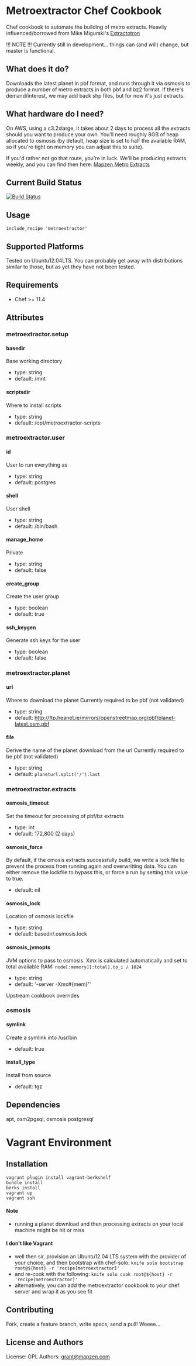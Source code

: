 Metroextractor Chef Cookbook
===================

Chef cookbook to automate the building of metro extracts.
Heavily influenced/borrowed from Mike Migurski's [Extractotron](https://github.com/migurski/Extractotron/)

!!! NOTE !!! Currently still in development... things can (and will) change, but master is functional.

What does it do?
----------------
Downloads the latest planet in pbf format, and runs through it via osmosis to produce a number of metro
extracts in both pbf and bz2 format. If there's demand/interest, we may add back shp files, but for now
it's just extracts.

What hardware do I need?
------------------------
On AWS, using a c3.2xlarge, it takes about 2 days to process all the extracts should you want to produce
your own. You'll need roughly 8GB of heap allocated to osmosis (by default, heap size is set to half
the available RAM, so if you're tight on memory you can adjust this to suite).

If you'd rather not go that route, you're in luck. We'll be producing extracts weekly, and you can find
then here: [Mapzen Metro Extracts](http://metro-extracts.mapzen.com)

Current Build Status
--------------------
[![Build Status](https://secure.travis-ci.org/mapzen/chef-metroextractor.png)](http://travis-ci.org/mapzen/chef-metroextractor)

Usage
-----
    include_recipe 'metroextractor'

Supported Platforms
-------------------
Tested on Ubuntu12.04LTS. You can probably get away with distributions similar to those, but as yet
they have not been tested.

Requirements
------------
* Chef >= 11.4

Attributes
----------
### metroextractor.setup

#### basedir
Base working directory
* type: string
* default: /mnt

#### scriptsdir
Where to install scripts
* type: string
* default: /opt/metroextractor-scripts

### metroextractor.user

#### id
User to run everything as
* type: string
* default: postgres

#### shell
User shell
* type: string
* default: /bin/bash

#### manage_home
Private
* type: string
* default: false

#### create_group
Create the user group
* type: boolean
* default: true

#### ssh_keygen
Generate ssh keys for the user
* type: boolean
* default: false

### metroextractor.planet

#### url
Where to download the planet
Currently required to be pbf (not validated)
* type: string
* default: http://ftp.heanet.ie/mirrors/openstreetmap.org/pbf/planet-latest.osm.pbf

#### file
Derive the name of the planet download from the url
Currently required to be pbf (not validated)
* type: string
* default: ```planeturl.split('/').last```

### metroextractor.extracts

#### osmosis_timeout
Set the timeout for processing of pbf/bz extracts
* type: int
* default: 172,800 (2 days)

#### osmosis_force
By default, if the omosis extracts successfully build, we write a lock file
to prevent the process from running again and overwritting data. You can 
either remove the lockfile to bypass this, or force a run by setting this
value to true.
* default: nil

#### osmosis_lock
Location of osmosis lockfile
* type: string
* default: basedir/.osmosis.lock

#### osmosis_jvmopts
JVM options to pass to osmosis. Xmx is calculated automatically and 
set to total available RAM: ```node[:memory][:total].to_i / 1024```
* type: string
* default: '-server -Xmx#{mem}''

Upstream cookbook overrides

### osmosis

#### symlink
Create a symlink into /usr/bin
* default: true

#### install_type
Install from source
* default: tgz

Dependencies
-----------
apt, osm2pgsql, osmosis postgresql

Vagrant Environment
===================

Installation
------------
    vagrant plugin install vagrant-berkshelf 
    bundle install
    berks install
    vagrant up
    vagrant ssh

#### Note
* running a planet download and then processing extracts on your local machine might be hit or miss

#### I don't like Vagrant
* well then sir, provision an Ubuntu12.04 LTS system with the provider of your choice, and then bootstrap with chef-solo:
    `knife solo bootstrap root@${host} -r 'recipe[metroextractor]'`
* and re-cook with the following:
    `knife solo cook root@${host} -r 'recipe[metroextractor]'`
* alternatively, you can add the metroextractor cookbook to your chef server and wrap it as you see fit

Contributing
------------
Fork, create a feature branch, write specs, send a pull! Weeee...

License and Authors
-------------------
License: GPL
Authors: grant@mapzen.com
